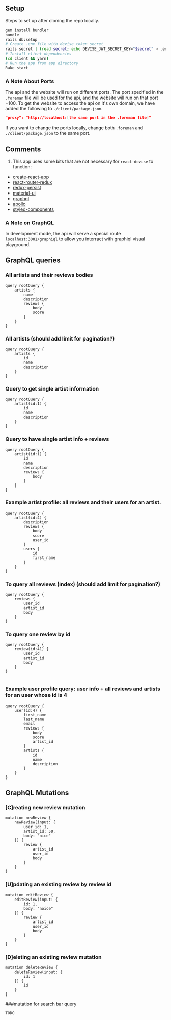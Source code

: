 ## Setup
Steps to set up after cloning the repo locally.

```bash
gem install bundler
bundle
rails db:setup
# Create .env file with devise token secret
rails secret | (read secret; echo DEVISE_JWT_SECRET_KEY="$secret" > .env)
# Install client dependencies
(cd client && yarn)
# Run the app from app directory
Rake start 
```

### A Note About Ports

The api and the website will run on different ports. The port specified in the ```.foreman``` file will be used for the api, and the website will run on that port +100. To get the website to access the api on it's own domain, we have added the following to ```./client/package.json```.

```json
"proxy": "http://localhost:[the same port in the .foreman file]"
```

If you want to change the ports locally, change both ```.foreman``` and ```./client/package.json``` to the same port.


## Comments

1. This app uses some bits that are not necessary for `react-devise` to function:
  * [create-react-app](https://github.com/facebookincubator/create-react-app)
  * [react-router-redux](https://github.com/reactjs/react-router-redux)
  * [redux-persist](https://github.com/rt2zz/redux-persist)
  * [material-ui](http://www.material-ui.com)
  * [graphql](http://graphql.org/)
  * [apollo](http://dev.apollodata.com/)
  * [styled-components](https://github.com/styled-components/styled-components)

### A Note on GraphQL

In development mode, the api will serve a special route `localhost:3001/graphiql` to allow you interract with graphiql visual playground.


## GraphQL queries

### All artists and their reviews bodies

```
query rootQuery {
	artists {
		name
		description
		reviews {
			body
			score
		}
	}
}

```
### All artists (should add limit for pagination?)
```
query rootQuery {
	artists {
		id
		name
		description     
	}
}

```    

### Query to get single artist information

```
query rootQuery {
	artist(id:1) {
		id
		name
		description
	}
}
```

### Query to have single artist info + reviews

```
query rootQuery {
	artist(id:1) {
		id
		name
		description
		reviews {
			body
		}
	}
}

```

### Example artist profile: all reviews and their users for an artist.

```
query rootQuery {
	artist(id:4) {
		description
		reviews {
			body
			score
			user_id
		}
		users {
			id
			first_name
		}
	}
}

```
### To query all reviews (index) (should add limit for pagination?)

```
query rootQuery {
	reviews {
		user_id
		artist_id
		body
	}
}

```
### To query one review by id
```
query rootQuery {
	review(id:41) {
		user_id
		artist_id
		body
	}
}


```
### Example user profile query: user info + all reviews and artists for an user whose id is 4

```
query rootQuery {
	user(id:4) {
		first_name
		last_name
		email
		reviews {
			body
			score
			artist_id
		}
		artists {
			id
			name
			description
		}
	}
}

```
## GraphQL Mutations


### [C]reating new review mutation

```
mutation newReview {
	newReview(input: {
		user_id: 1,
		artist_id: 50,
		body: "nice"   
	}) {
		review {
			artist_id
			user_id
			body
		}
	} 
}
``` 
### [U]pdating an existing review by review id

```
mutation editReview {
	editReview(input: {
		id: 1,
		body: "noice"   
	}) {
		review {
			artist_id
			user_id
			body
		}
	} 
}
``` 
### [D]eleting an existing review mutation

```
mutation deleteReview {
	deleteReview(input: {
		id: 1
	}) {
		id
	}
}

```
###mutation for search bar query
``` 
TODO

```